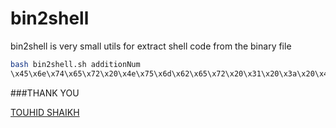 # bin2shell
bin2shell is very small utils for extract shell code from the binary file 



```bash
bash bin2shell.sh additionNum 
\x45\x6e\x74\x65\x72\x20\x4e\x75\x6d\x62\x65\x72\x20\x31\x20\x3a\x20\x45\x6e\x74\x65\x72\x20\x4e\x75\x6d
```
###THANK YOU

[TOUHID SHAIKH](www.touhidshaikh.com)
